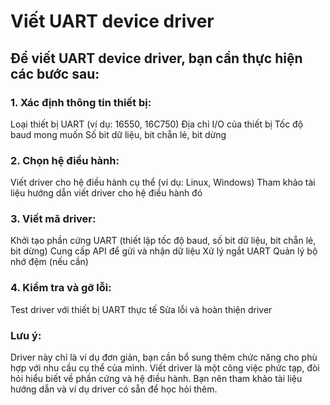 # Viết UART device driver
## Để viết UART device driver, bạn cần thực hiện các bước sau:

### 1. Xác định thông tin thiết bị:

Loại thiết bị UART (ví dụ: 16550, 16C750)
Địa chỉ I/O của thiết bị
Tốc độ baud mong muốn
Số bit dữ liệu, bit chẵn lẻ, bit dừng

### 2. Chọn hệ điều hành:

Viết driver cho hệ điều hành cụ thể (ví dụ: Linux, Windows)
Tham khảo tài liệu hướng dẫn viết driver cho hệ điều hành đó

### 3. Viết mã driver:

Khởi tạo phần cứng UART (thiết lập tốc độ baud, số bit dữ liệu, bit chẵn lẻ, bit dừng)
Cung cấp API để gửi và nhận dữ liệu
Xử lý ngắt UART
Quản lý bộ nhớ đệm (nếu cần)

### 4. Kiểm tra và gỡ lỗi:

Test driver với thiết bị UART thực tế
Sửa lỗi và hoàn thiện driver


### Lưu ý:

Driver này chỉ là ví dụ đơn giản, bạn cần bổ sung thêm chức năng cho phù hợp với nhu cầu cụ thể của mình.
Viết driver là một công việc phức tạp, đòi hỏi hiểu biết về phần cứng và hệ điều hành. Bạn nên tham khảo tài liệu hướng dẫn và ví dụ driver có sẵn để học hỏi thêm.